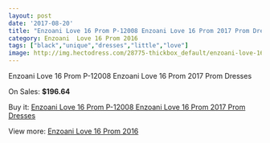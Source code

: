 ```yaml
---
layout: post
date: '2017-08-20'
title: "Enzoani Love 16 Prom P-12008 Enzoani Love 16 Prom 2017 Prom Dresses"
category: Enzoani  Love 16 Prom 2016
tags: ["black","unique","dresses","little","love"]
image: http://img.hectodress.com/28775-thickbox_default/enzoani-love-16-prom-p-12008-enzoani-love-16-prom-2012-prom-dresses.jpg
---
```

Enzoani Love 16 Prom P-12008 Enzoani Love 16 Prom 2017 Prom Dresses

On Sales: **$196.64**
<a href="https://www.hectodress.com/enzoani-love-16-prom-2013/13419-enzoani-love-16-prom-p-12008-enzoani-love-16-prom-2012-prom-dresses.html"><amp-img layout="responsive" width="600" height="600" src="//img.hectodress.com/28775-thickbox_default/enzoani-love-16-prom-p-12008-enzoani-love-16-prom-2012-prom-dresses.jpg" alt="Enzoani Love 16 Prom P-12008 Enzoani Love 16 Prom 2017 Prom Dresses 0" /></a>

Buy it: [Enzoani Love 16 Prom P-12008 Enzoani Love 16 Prom 2017 Prom Dresses](https://www.hectodress.com/enzoani-love-16-prom-2013/13419-enzoani-love-16-prom-p-12008-enzoani-love-16-prom-2012-prom-dresses.html "Enzoani Love 16 Prom P-12008 Enzoani Love 16 Prom 2017 Prom Dresses")

View more: [Enzoani  Love 16 Prom 2016](https://www.hectodress.com/217-enzoani-love-16-prom-2013 "Enzoani  Love 16 Prom 2016")